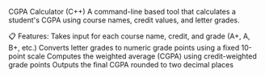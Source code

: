 CGPA Calculator (C++)
A command-line based tool that calculates a student's CGPA using course names, credit values, and letter grades.

📋 Features:
Takes input for each course name, credit, and grade (A+, A, B+, etc.)
Converts letter grades to numeric grade points using a fixed 10-point scale
Computes the weighted average (CGPA) using credit-weighted grade points
Outputs the final CGPA rounded to two decimal places
